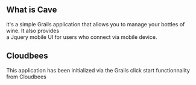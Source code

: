 ## What is Cave
it's a simple Grails application that allows you to manage your bottles of wine. It also provides  
a Jquery mobile UI for users who connect via mobile device.

## Cloudbees
This application has been initialized via the Grails click start functionnality from Cloudbees